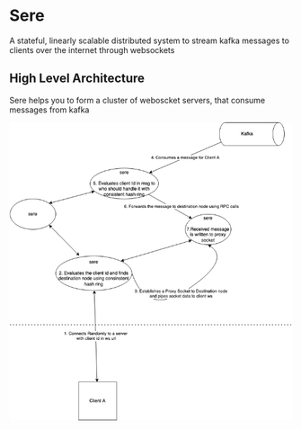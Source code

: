 # Sere
A stateful, linearly scalable distributed system to stream kafka messages to clients over the internet through websockets

## High Level Architecture
Sere helps you to form a cluster of weboscket servers, that consume messages from kafka

![Alt text](SereHLD.png?raw=true "Title")